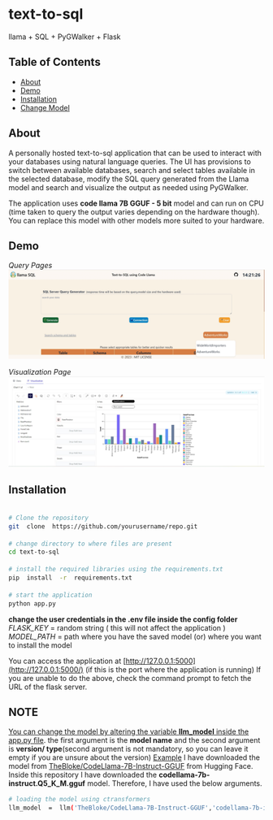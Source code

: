 
# text-to-sql

llama + SQL + PyGWalker + Flask

## Table of Contents

- [About](#about)
- [Demo](#demo)
- [Installation](#installation)
- [Change Model](#note)

## About

A personally hosted text-to-sql application that can be used to interact with your databases using natural language queries. The UI has provisions to switch between available databases, search and select tables available in the selected database, modify the SQL query generated from the Llama model and search and visualize the output as needed using PyGWalker.

The application uses **code llama 7B GGUF - 5 bit** model and can run on CPU (time taken to query the output varies depending on the hardware though).  
You can replace this model with other models more suited to your hardware.

## Demo

*Query Pages*
![application screenshots](llama_git.gif)


*Visualization Page*
![PyGWalker render](pygwalker.jpg)
  

## Installation

  
```bash

# Clone the repository
git  clone  https://github.com/yourusername/repo.git

# change directory to where files are present
cd text-to-sql

# install the required libraries using the requirements.txt
pip  install  -r  requirements.txt

# start the application
python app.py
```
**change the user credentials in the .env file inside the config folder**
*FLASK_KEY* = random string ( this will not affect the application )
*MODEL_PATH* = path where you have the saved model (or) where you want to install the model

You can access the application at [http://127.0.0.1:5000](http://127.0.0.1:5000/) (if this is the port where the application is running)
If you are unable to do the above, check the command prompt to fetch the URL of the flask server.

## NOTE

<u>You can change the model by altering the variable **llm_model** inside the app.py file</u>. the first argument is the **model name** and the second argument is **version/ type**(second argument is not mandatory, so you can leave it empty if you are unsure about the version)
<u>Example</u>
I have downloaded the model from [TheBloke/CodeLlama-7B-Instruct-GGUF](https://huggingface.co/TheBloke/CodeLlama-7B-Instruct-GGUF) from Hugging Face. Inside this repository I have downloaded the **codellama-7b-instruct.Q5_K_M.gguf** model. Therefore, I have used the below arguments.
```bash
# loading the model using ctransformers
llm_model  =  llm('TheBloke/CodeLlama-7B-Instruct-GGUF','codellama-7b-instruct.Q5_K_M.gguf')
```

